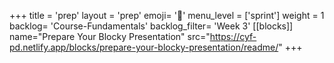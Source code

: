 +++
title = 'prep'
layout = 'prep'
emoji= '📝'
menu_level = ['sprint']
weight = 1
backlog= 'Course-Fundamentals'
backlog_filter= 'Week 3'
[[blocks]]
name="Prepare Your Blocky Presentation"
src="https://cyf-pd.netlify.app/blocks/prepare-your-blocky-presentation/readme/"
+++

